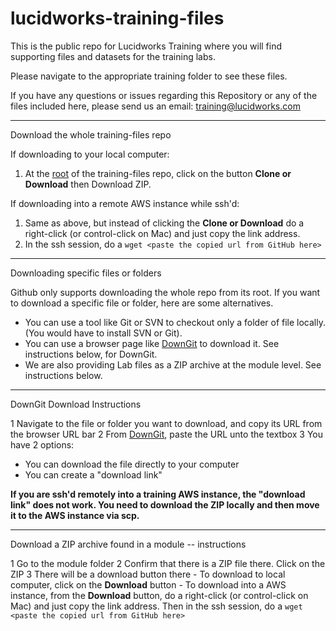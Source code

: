 # lucidworks-training-files
This is the public repo for Lucidworks Training where you will find supporting files and datasets for the training labs. 

Please navigate to the appropriate training folder to see these files. 

If you have any questions or issues regarding this Repository or any of the files included here, please send us an email: training@lucidworks.com

---

Download the whole training-files repo

If downloading to your local computer: 
1. At the [root](https://github.com/lucidworks/lucidworks-training-files) of the training-files repo, click on the button **Clone or Download** then Download ZIP. 

If downloading into a remote AWS instance while ssh'd: 
1. Same as above, but instead of clicking the **Clone or Download** do a right-click (or control-click on Mac) and just copy the link address. 
2. In the ssh session, do a `wget <paste the copied url from GitHub here>` 

---

Downloading specific files or folders 

Github only supports downloading the whole repo from its root. 
If you want to download a specific file or folder, here are some alternatives. 

- You can use a tool like Git or SVN to checkout only a folder of file locally. (You would have to install SVN or Git). 
- You can use a browser page like [DownGit](https://minhaskamal.github.io/DownGit/#/home) to download it. See instructions below, for DownGit. 
- We are also providing Lab files as a ZIP archive at the module level. See instructions below. 

---

DownGit Download Instructions

1 Navigate to the file or folder you want to download, and copy its URL from the browser URL bar
2 From [DownGit](https://minhaskamal.github.io/DownGit/#/home), paste the URL unto the textbox
3 You have 2 options: 
  * You can download the file directly to your computer
  *	You can create a "download link" 

**If you are ssh'd remotely into a training AWS instance, the "download link" does not work. You need to download the ZIP locally and then move it to the AWS instance via scp.** 

---

Download a ZIP archive found in a module -- instructions 

1 Go to the module folder 
2 Confirm that there is a ZIP file there. Click on the ZIP 
3 There will be a download button there
	- To download to local computer, click on the **Download** button 
	- To download into a AWS instance, from the **Download** button, do a right-click (or control-click on Mac) and just copy the link address. Then in the ssh session, do a `wget <paste the copied url from GitHub here>` 

